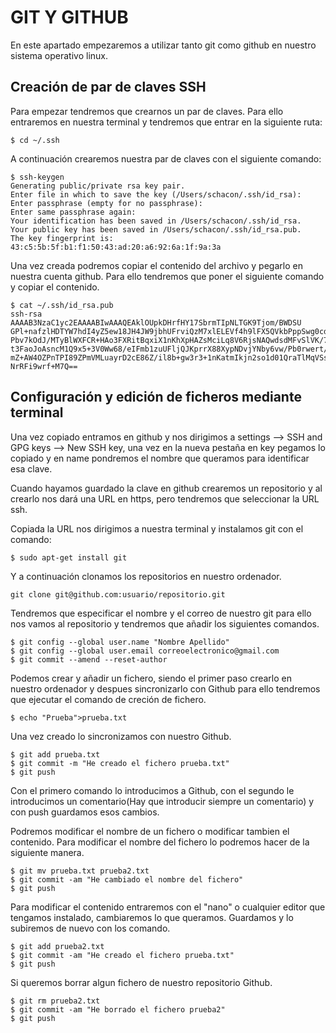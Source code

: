 # GIT Y GITHUB

En este apartado empezaremos a utilizar tanto git como github en nuestro sistema operativo linux.

## Creación de par de claves SSH

Para empezar tendremos que crearnos un par de claves. Para ello entraremos en nuestra terminal y tendremos que entrar en la siguiente ruta:

~~~
$ cd ~/.ssh
~~~

A continuación crearemos nuestra par de claves con el siguiente comando:

~~~
$ ssh-keygen
Generating public/private rsa key pair.
Enter file in which to save the key (/Users/schacon/.ssh/id_rsa): 
Enter passphrase (empty for no passphrase): 
Enter same passphrase again: 
Your identification has been saved in /Users/schacon/.ssh/id_rsa.
Your public key has been saved in /Users/schacon/.ssh/id_rsa.pub.
The key fingerprint is:
43:c5:5b:5f:b1:f1:50:43:ad:20:a6:92:6a:1f:9a:3a
~~~

Una vez creada podremos copiar el contenido del archivo y pegarlo en nuestra cuenta github. Para ello tendremos que poner el siguiente comando y copiar el contenido.

~~~
$ cat ~/.ssh/id_rsa.pub 
ssh-rsa AAAAB3NzaC1yc2EAAAABIwAAAQEAklOUpkDHrfHY17SbrmTIpNLTGK9Tjom/BWDSU
GPl+nafzlHDTYW7hdI4yZ5ew18JH4JW9jbhUFrviQzM7xlELEVf4h9lFX5QVkbPppSwg0cda3
Pbv7kOdJ/MTyBlWXFCR+HAo3FXRitBqxiX1nKhXpHAZsMciLq8V6RjsNAQwdsdMFvSlVK/7XA
t3FaoJoAsncM1Q9x5+3V0Ww68/eIFmb1zuUFljQJKprrX88XypNDvjYNby6vw/Pb0rwert/En
mZ+AW4OZPnTPI89ZPmVMLuayrD2cE86Z/il8b+gw3r3+1nKatmIkjn2so1d01QraTlMqVSsbx
NrRFi9wrf+M7Q==
~~~

## Configuración y edición de ficheros mediante terminal

Una vez copiado entramos en github y nos dirigimos a settings --> SSH and GPG keys --> New SSH key, una vez en la nueva pestaña en key pegamos lo copiado y en name pondremos el nombre que queramos para identificar esa clave.

Cuando hayamos guardado la clave en github crearemos un repositorio y al crearlo nos dará una URL en https, pero tendremos que seleccionar la URL ssh.

Copiada la URL nos dirigimos a nuestra terminal y instalamos git con el comando:

~~~
$ sudo apt-get install git
~~~

Y a continuación clonamos los repositorios en nuestro ordenador.

~~~
git clone git@github.com:usuario/repositorio.git
~~~

Tendremos que  especificar el nombre y el correo de nuestro git para ello nos vamos al repositorio y tendremos que añadir los siguientes comandos.

~~~
$ git config --global user.name "Nombre Apellido"
$ git config --global user.email correoelectronico@gmail.com
$ git commit --amend --reset-author
~~~

Podemos crear y añadir un fichero, siendo el primer paso crearlo en nuestro ordenador y despues sincronizarlo con Github para ello tendremos que ejecutar el comando de creción de fichero.

~~~
$ echo "Prueba">prueba.txt
~~~

Una vez creado lo sincronizamos con nuestro Github.

~~~
$ git add prueba.txt
$ git commit -m "He creado el fichero prueba.txt"
$ git push
~~~

Con el primero comando lo introducimos a Github, con el segundo le introducimos un comentario(Hay que introducir siempre un comentario) y con push guardamos esos cambios.

Podremos modificar el nombre de un fichero o modificar tambien el contenido.
Para modificar el nombre del fichero lo podremos hacer de la siguiente manera.

~~~
$ git mv prueba.txt prueba2.txt
$ git commit -am "He cambiado el nombre del fichero"
$ git push
~~~

Para modificar el contenido entraremos con el "nano" o cualquier editor que tengamos instalado, cambiaremos lo que queramos. Guardamos y lo subiremos de nuevo con los comando.

~~~
$ git add prueba2.txt
$ git commit -am "He creado el fichero prueba.txt"
$ git push
~~~

Si queremos borrar algun fichero de nuestro repositorio Github.

~~~
$ git rm prueba2.txt
$ git commit -am "He borrado el fichero prueba2"
$ git push
~~~

